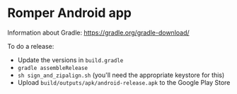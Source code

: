 # Romper Android app

Information about Gradle: https://gradle.org/gradle-download/

To do a release:
 - Update the versions in `build.gradle`
 - `gradle assembleRelease`
 - `sh sign_and_zipalign.sh` (you'll need the appropriate keystore for this)
 - Upload `build/outputs/apk/android-release.apk` to the Google Play Store
